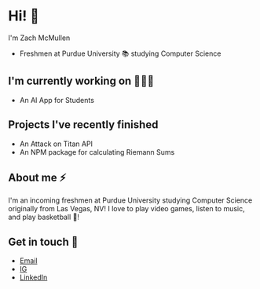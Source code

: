 # Hi! 👋

I'm Zach McMullen
- Freshmen at Purdue University 📚 studying Computer Science

## I'm currently working on 👨🏽‍💻
- An AI App for Students

## Projects I've recently finished
- An Attack on Titan API
- An NPM package for calculating Riemann Sums

## About me ⚡️
I'm an incoming freshmen at Purdue University studying Computer Science originally from Las Vegas, NV! I love to play video games, listen to music, and play basketball 🏀!

## Get in touch 📩
- [Email](zachmcmullen04@gmail.com)
- [IG](https://www.instagram.com/zachmcmullen0/)
- [LinkedIn](https://www.linkedin.com/in/zach-mcmullen-ba3a2621b/)
